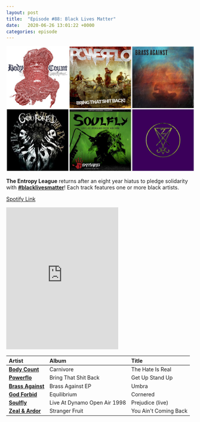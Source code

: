 ```yaml
---
layout: post
title:  "Episode #88: Black Lives Matter"
date:   2020-06-26 13:01:22 +0000
categories: episode 
---
```


<img src="/images/2020-06-26-episode-88-montage.jpg" title="Episode 88 Montage">

**The Entropy League** returns after an eight year hiatus to pledge solidarity with [**#blacklivesmatter**](https://blacklivesmatter.com/)! Each track features one or more black artists.

[Spotify Link](https://open.spotify.com/playlist/09UcuKvxZiFUPHC9slG8eV)

<iframe src="https://open.spotify.com/embed/playlist/09UcuKvxZiFUPHC9slG8eV" width="300" height="380" frameborder="0" allowtransparency="true" allow="encrypted-media"></iframe>
<!-- more -->

| Artist | Album | Title |
| :--- | :--- | :--- |
| [**Body Count**](http://bodycountband.com/) | Carnivore | The Hate Is Real |
| [**Powerflo**](https://en.wikipedia.org/wiki/Powerflo) | Bring That Shit Back | Get Up Stand Up |
| [**Brass Against**](https://brassagainst.com/) | Brass Against EP | Umbra |
| [**God Forbid**](https://en.wikipedia.org/wiki/God_Forbid) | Equilibrium | Cornered |
| [**Soulfly**](http://www.soulfly.com/) | Live At Dynamo Open Air 1998 | Prejudice (live) |
| [**Zeal & Ardor**](https://www.zealandardor.com/) | Stranger Fruit | You Ain't Coming Back |


